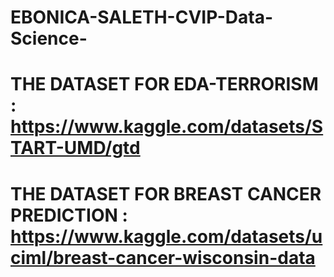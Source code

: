 # EBONICA-SALETH-CVIP-Data-Science-
# THE DATASET FOR EDA-TERRORISM : https://www.kaggle.com/datasets/START-UMD/gtd
# THE DATASET FOR BREAST CANCER PREDICTION : https://www.kaggle.com/datasets/uciml/breast-cancer-wisconsin-data
